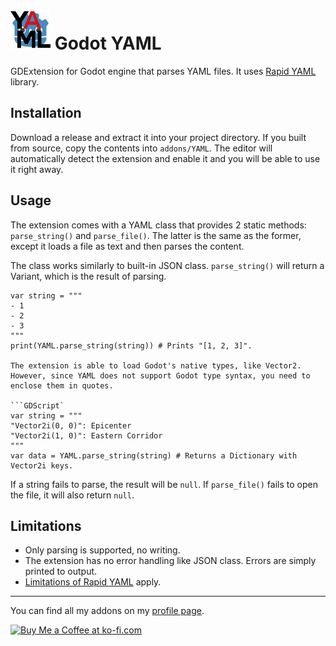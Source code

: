 # <img src="Media/Icon.png" width="64" height="64"> Godot YAML

GDExtension for Godot engine that parses YAML files. It uses [Rapid YAML](https://github.com/biojppm/rapidyaml) library.

## Installation

Download a release and extract it into your project directory. If you built from source, copy the contents into `addons/YAML`. The editor will automatically detect the extension and enable it and you will be able to use it right away.

## Usage

The extension comes with a YAML class that provides 2 static methods: `parse_string()` and `parse_file()`. The latter is the same as the former, except it loads a file as text and then parses the content.

The class works similarly to built-in JSON class. `parse_string()` will return a Variant, which is the result of parsing.

```GDScript
var string = """
- 1
- 2
- 3
"""
print(YAML.parse_string(string)) # Prints "[1, 2, 3]".

The extension is able to load Godot's native types, like Vector2. However, since YAML does not support Godot type syntax, you need to enclose them in quotes.

```GDScript`
var string = """
"Vector2i(0, 0)": Epicenter
"Vector2i(1, 0)": Eastern Corridor
"""
var data = YAML.parse_string(string) # Returns a Dictionary with Vector2i keys.
```

If a string fails to parse, the result will be `null`. If `parse_file()` fails to open the file, it will also return `null`.

## Limitations

- Only parsing is supported, no writing.
- The extension has no error handling like JSON class. Errors are simply printed to output.
- [Limitations of Rapid YAML](https://github.com/biojppm/rapidyaml?tab=readme-ov-file#known-limitations) apply.

___
You can find all my addons on my [profile page](https://github.com/KoBeWi).

<a href='https://ko-fi.com/W7W7AD4W4' target='_blank'><img height='36' style='border:0px;height:36px;' src='https://cdn.ko-fi.com/cdn/kofi1.png?v=3' border='0' alt='Buy Me a Coffee at ko-fi.com' /></a>
